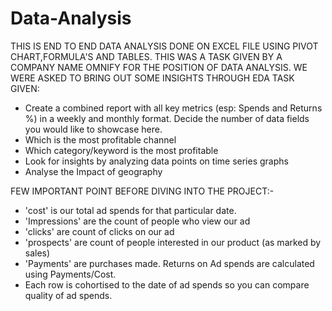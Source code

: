 # Data-Analysis
THIS IS END TO END DATA ANALYSIS DONE ON EXCEL FILE USING PIVOT CHART,FORMULA'S  AND TABLES.
THIS WAS A TASK GIVEN BY A COMPANY NAME OMNIFY FOR THE POSITION OF DATA ANALYSIS.
WE WERE ASKED TO BRING OUT SOME INSIGHTS THROUGH EDA
TASK GIVEN:
- Create a combined report with all key metrics (esp: Spends and Returns %) in a weekly and monthly format. Decide the number of data fields you would like to showcase here.
- Which is the most profitable channel
- Which category/keyword is the most profitable
- Look for insights by analyzing data points on time series graphs
- Analyse the Impact of geography

FEW IMPORTANT POINT BEFORE DIVING INTO THE PROJECT:-
- 'cost' is our total ad spends for that particular date.
- 'Impressions' are the count of people who view our ad
- 'clicks' are count of clicks on our ad
-  'prospects' are count of people interested in our product (as marked by sales)
- 'Payments' are purchases made. Returns on Ad spends are calculated using Payments/Cost.
- Each row is cohortised to the date of ad spends so you can compare quality of ad spends.
